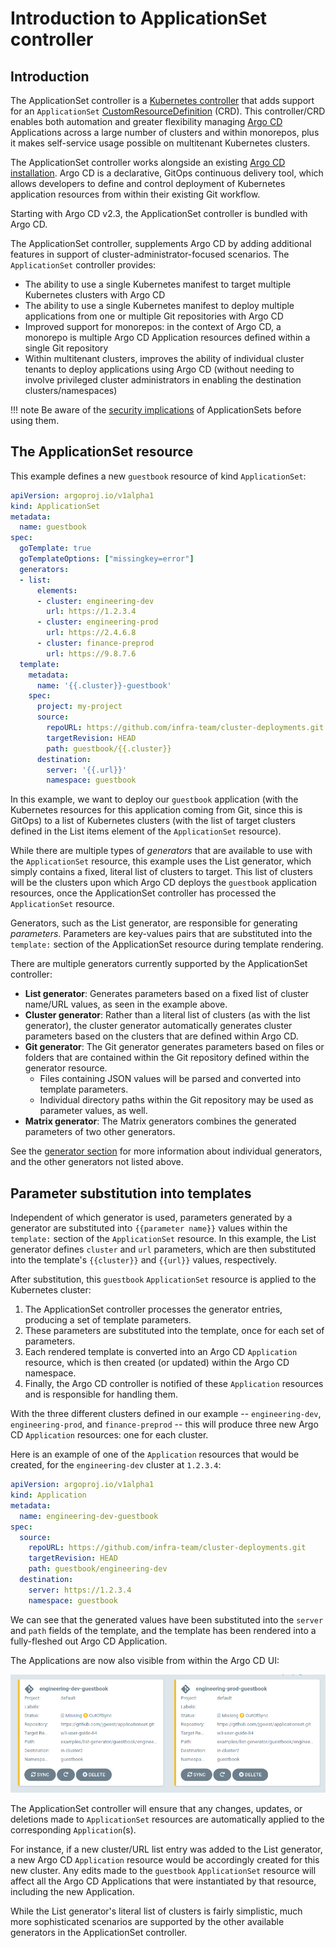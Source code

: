 # Introduction to ApplicationSet controller

## Introduction

The ApplicationSet controller is a [Kubernetes controller](https://kubernetes.io/docs/concepts/architecture/controller/) that adds support for an `ApplicationSet` [CustomResourceDefinition](https://kubernetes.io/docs/tasks/extend-kubernetes/custom-resources/custom-resource-definitions/) (CRD). This controller/CRD enables both automation and greater flexibility managing [Argo CD](../../index.md) Applications across a large number of clusters and within monorepos, plus it makes self-service usage possible on multitenant Kubernetes clusters.

The ApplicationSet controller works alongside an existing [Argo CD installation](../../index.md). Argo CD is a declarative, GitOps continuous delivery tool, which allows developers to define and control deployment of Kubernetes application resources from within their existing Git workflow.

Starting with Argo CD v2.3, the ApplicationSet controller is bundled with Argo CD.

The ApplicationSet controller, supplements Argo CD by adding additional features in support of cluster-administrator-focused scenarios. The `ApplicationSet` controller provides:

- The ability to use a single Kubernetes manifest to target multiple Kubernetes clusters with Argo CD
- The ability to use a single Kubernetes manifest to deploy multiple applications from one or multiple Git repositories with Argo CD
- Improved support for monorepos: in the context of Argo CD, a monorepo is multiple Argo CD Application resources defined within a single Git repository
- Within multitenant clusters, improves the ability of individual cluster tenants to deploy applications using Argo CD (without needing to involve privileged cluster administrators in enabling the destination clusters/namespaces)

!!! note
    Be aware of the [security implications](./Security.md) of ApplicationSets before using them.

## The ApplicationSet resource

This example defines a new `guestbook` resource of kind `ApplicationSet`:
```yaml
apiVersion: argoproj.io/v1alpha1
kind: ApplicationSet
metadata:
  name: guestbook
spec:
  goTemplate: true
  goTemplateOptions: ["missingkey=error"]
  generators:
  - list:
      elements:
      - cluster: engineering-dev
        url: https://1.2.3.4
      - cluster: engineering-prod
        url: https://2.4.6.8
      - cluster: finance-preprod
        url: https://9.8.7.6
  template:
    metadata:
      name: '{{.cluster}}-guestbook'
    spec:
      project: my-project
      source:
        repoURL: https://github.com/infra-team/cluster-deployments.git
        targetRevision: HEAD
        path: guestbook/{{.cluster}}
      destination:
        server: '{{.url}}'
        namespace: guestbook
```

In this example, we want to deploy our `guestbook` application (with the Kubernetes resources for this application coming from Git, since this is GitOps) to a list of Kubernetes clusters (with the list of target clusters defined in the List items element of the `ApplicationSet` resource).

While there are multiple types of *generators* that are available to use with the `ApplicationSet` resource, this example uses the List generator, which simply contains a fixed, literal list of clusters to target. This list of clusters will be the clusters upon which Argo CD deploys the `guestbook` application resources, once the ApplicationSet controller has processed the `ApplicationSet` resource.

Generators, such as the List generator, are responsible for generating *parameters*. Parameters are key-values pairs that are substituted into the `template:` section of the ApplicationSet resource during template rendering.

There are multiple generators currently supported by the ApplicationSet controller:

- **List generator**: Generates parameters based on a fixed list of cluster name/URL values, as seen in the example above.
- **Cluster generator**: Rather than a literal list of clusters (as with the list generator), the cluster generator automatically generates cluster parameters based on the clusters that are defined within Argo CD.
- **Git generator**: The Git generator generates parameters based on files or folders that are contained within the Git repository defined within the generator resource.
    - Files containing JSON values will be parsed and converted into template parameters.
    - Individual directory paths within the Git repository may be used as parameter values, as well.
- **Matrix generator**: The Matrix generators combines the generated parameters of two other generators.

See the [generator section](Generators.md) for more information about individual generators, and the other generators not listed above.

## Parameter substitution into templates

Independent of which generator is used, parameters generated by a generator are substituted into `{{parameter name}}` values within the `template:` section of the `ApplicationSet` resource. In this example, the List generator defines `cluster` and `url` parameters, which are then substituted into the template's `{{cluster}}` and `{{url}}` values, respectively.

After substitution, this `guestbook` `ApplicationSet` resource is applied to the Kubernetes cluster:

1. The ApplicationSet controller processes the generator entries, producing a set of template parameters.
2. These parameters are substituted into the template, once for each set of parameters.
3. Each rendered template is converted into an Argo CD `Application` resource, which is then created (or updated) within the Argo CD namespace.
4. Finally, the Argo CD controller is notified of these `Application` resources and is responsible for handling them.


With the three different clusters defined in our example -- `engineering-dev`, `engineering-prod`, and `finance-preprod` -- this will produce three new Argo CD `Application` resources: one for each cluster.

Here is an example of one of the `Application` resources that would be created, for the `engineering-dev` cluster at `1.2.3.4`:
```yaml
apiVersion: argoproj.io/v1alpha1
kind: Application
metadata:
  name: engineering-dev-guestbook
spec:
  source:
    repoURL: https://github.com/infra-team/cluster-deployments.git
    targetRevision: HEAD
    path: guestbook/engineering-dev
  destination:
    server: https://1.2.3.4
    namespace: guestbook
```
We can see that the generated values have been substituted into the `server` and `path` fields of the template, and the template has been rendered into a fully-fleshed out Argo CD Application.

The Applications are now also visible from within the Argo CD UI:

![List generator example in Argo CD Web UI](../../assets/applicationset/Introduction/List-Example-In-Argo-CD-Web-UI.png)

The ApplicationSet controller will ensure that any changes, updates, or deletions made to `ApplicationSet` resources are automatically applied to the corresponding `Application`(s).

For instance, if a new cluster/URL list entry was added to the List generator, a new Argo CD `Application` resource would be accordingly created for this new cluster. Any edits made to the `guestbook` `ApplicationSet` resource will affect all the Argo CD Applications that were instantiated by that resource, including the new Application.

While the List generator's literal list of clusters is fairly simplistic, much more sophisticated scenarios are supported by the other available generators in the ApplicationSet controller.
